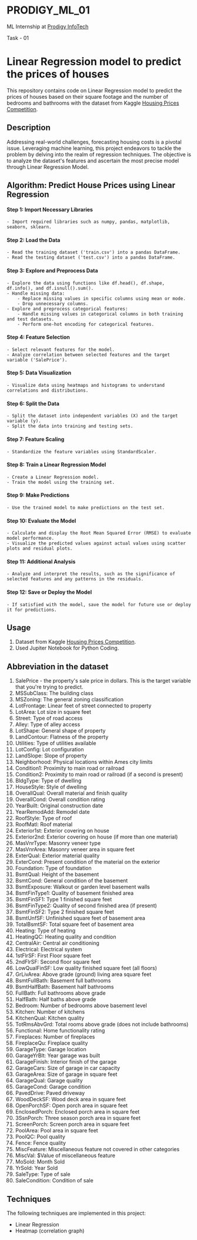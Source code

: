 # PRODIGY_ML_01
ML Internship at [Prodigy InfoTech](https://prodigyinfotech.dev) 

Task - 01
# Linear Regression model to predict the prices of houses 
This repository contains code on Linear Regression model to predict the prices of houses based on their square footage and the number of bedrooms and bathrooms with the dataset from Kaggle [Housing Prices Competition](https://www.kaggle.com/c/house-prices-advanced-regression-techniques/data).
## Description
Addressing real-world challenges, forecasting housing costs is a pivotal issue. Leveraging machine learning, this project endeavors to tackle the problem by delving into the realm of regression techniques. The objective is to analyze the dataset's features and ascertain the most precise model through Linear Regression Model.
## Algorithm: Predict House Prices using Linear Regression

#### Step 1: Import Necessary Libraries
    - Import required libraries such as numpy, pandas, matplotlib, seaborn, sklearn.

#### Step 2: Load the Data
    - Read the training dataset ('train.csv') into a pandas DataFrame.
    - Read the testing dataset ('test.csv') into a pandas DataFrame.

#### Step 3: Explore and Preprocess Data
    - Explore the data using functions like df.head(), df.shape, df.info(), and df.isnull().sum().
    - Handle missing data:
        - Replace missing values in specific columns using mean or mode.
        - Drop unnecessary columns.
    - Explore and preprocess categorical features:
        - Handle missing values in categorical columns in both training and test datasets.
        - Perform one-hot encoding for categorical features.

#### Step 4: Feature Selection
    - Select relevant features for the model.
    - Analyze correlation between selected features and the target variable ('SalePrice').

#### Step 5: Data Visualization
    - Visualize data using heatmaps and histograms to understand correlations and distributions.

#### Step 6: Split the Data
    - Split the dataset into independent variables (X) and the target variable (y).
    - Split the data into training and testing sets.

#### Step 7: Feature Scaling
    - Standardize the feature variables using StandardScaler.

#### Step 8: Train a Linear Regression Model
    - Create a Linear Regression model.
    - Train the model using the training set.

#### Step 9: Make Predictions
    - Use the trained model to make predictions on the test set.

#### Step 10: Evaluate the Model
    - Calculate and display the Root Mean Squared Error (RMSE) to evaluate model performance.
    - Visualize the predicted values against actual values using scatter plots and residual plots.

#### Step 11: Additional Analysis
    - Analyze and interpret the results, such as the significance of selected features and any patterns in the residuals.

#### Step 12: Save or Deploy the Model
    - If satisfied with the model, save the model for future use or deploy it for predictions.
## Usage
1) Dataset from Kaggle [Housing Prices Competition](https://www.kaggle.com/c/house-prices-advanced-regression-techniques/data).
2) Used Jupiter Notebook for Python Coding.
## Abbreviation in the dataset
 1) SalePrice - the property's sale price in dollars. This is the target variable that you're trying to predict.
 2) MSSubClass: The building class
 3) MSZoning: The general zoning classification
 4) LotFrontage: Linear feet of street connected to property
 5) LotArea: Lot size in square feet
 6) Street: Type of road access
 7) Alley: Type of alley access
 8) LotShape: General shape of property
 9) LandContour: Flatness of the property
 10) Utilities: Type of utilities available
 11) LotConfig: Lot configuration
 12) LandSlope: Slope of property
 13) Neighborhood: Physical locations within Ames city limits
 14) Condition1: Proximity to main road or railroad
 15) Condition2: Proximity to main road or railroad (if a second is present)
 16) BldgType: Type of dwelling
 17) HouseStyle: Style of dwelling
 18) OverallQual: Overall material and finish quality
 19) OverallCond: Overall condition rating
 20) YearBuilt: Original construction date
 21) YearRemodAdd: Remodel date
 22) RoofStyle: Type of roof
 23) RoofMatl: Roof material
 24) Exterior1st: Exterior covering on house
 25) Exterior2nd: Exterior covering on house (if more than one material)
 26) MasVnrType: Masonry veneer type
 27) MasVnrArea: Masonry veneer area in square feet
 28) ExterQual: Exterior material quality
 29) ExterCond: Present condition of the material on the exterior
 30) Foundation: Type of foundation
 31) BsmtQual: Height of the basement
 32) BsmtCond: General condition of the basement
 33) BsmtExposure: Walkout or garden level basement walls
 34) BsmtFinType1: Quality of basement finished area
 35) BsmtFinSF1: Type 1 finished square feet
 36) BsmtFinType2: Quality of second finished area (if present)
 37) BsmtFinSF2: Type 2 finished square feet
 38) BsmtUnfSF: Unfinished square feet of basement area
 39) TotalBsmtSF: Total square feet of basement area
 40) Heating: Type of heating
 41) HeatingQC: Heating quality and condition
 42) CentralAir: Central air conditioning
 43) Electrical: Electrical system
 44) 1stFlrSF: First Floor square feet
 45) 2ndFlrSF: Second floor square feet
 46) LowQualFinSF: Low quality finished square feet (all floors)
 47) GrLivArea: Above grade (ground) living area square feet
 48) BsmtFullBath: Basement full bathrooms
 49) BsmtHalfBath: Basement half bathrooms
 50) FullBath: Full bathrooms above grade
 51) HalfBath: Half baths above grade
 52) Bedroom: Number of bedrooms above basement level
 53) Kitchen: Number of kitchens
 54) KitchenQual: Kitchen quality
 55) TotRmsAbvGrd: Total rooms above grade (does not include bathrooms)
 56) Functional: Home functionality rating
 57) Fireplaces: Number of fireplaces
 58) FireplaceQu: Fireplace quality
 59) GarageType: Garage location
 60) GarageYrBlt: Year garage was built
 61) GarageFinish: Interior finish of the garage
 62) GarageCars: Size of garage in car capacity
 63) GarageArea: Size of garage in square feet
 64) GarageQual: Garage quality
 65) GarageCond: Garage condition
 66) PavedDrive: Paved driveway
 67) WoodDeckSF: Wood deck area in square feet
 68) OpenPorchSF: Open porch area in square feet
 69) EnclosedPorch: Enclosed porch area in square feet
 70) 3SsnPorch: Three season porch area in square feet
 71) ScreenPorch: Screen porch area in square feet
 72) PoolArea: Pool area in square feet
 73) PoolQC: Pool quality
 74) Fence: Fence quality
 75) MiscFeature: Miscellaneous feature not covered in other categories
 76) MiscVal: $Value of miscellaneous feature
 77) MoSold: Month Sold
 78) YrSold: Year Sold
 79) SaleType: Type of sale
 80) SaleCondition: Condition of sale
## Techniques
The following techniques are implemented in this project:

- Linear Regression
- Heatmap (correlation graph)

